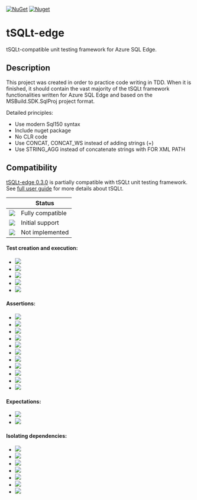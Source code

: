 [![NuGet](https://img.shields.io/nuget/v/tSQLt.Edge)](https://www.nuget.org/packages/tSQLt.Edge)
[![Nuget](https://img.shields.io/nuget/dt/tSQLt.Edge)](https://www.nuget.org/stats/packages/tSQLt.Edge?groupby=Version)

# tSQLt-edge
tSQLt-compatible unit testing framework for Azure SQL Edge.

## Description
This project was created in order to practice code writing in TDD. When it is finished, it should contain the vast majority of the tSQLt framework functionalities written for Azure SQL Edge and based on the MSBuild.SDK.SqlProj project format.

Detailed principles:
- Use modern Sql150 syntax
- Include nuget package
- No CLR code
- Use CONCAT, CONCAT_WS instead of adding strings (+)
- Use STRING_AGG instead of concatenate strings with FOR XML PATH

## Compatibility
[tSQLt-edge 0.3.0](https://www.nuget.org/packages/tSQLt.Edge/0.3.0) is partially compatible with tSQLt unit testing framework. See [full user guide](https://tsqlt.org/full-user-guide/) for more details about tSQLt.

||Status|
|--- |---|
|![](https://img.shields.io/badge/--green)|Fully compatible|
|![](https://img.shields.io/badge/--yellow)|Initial support|
|![](https://img.shields.io/badge/--red)|Not implemented|

#### Test creation and execution:

- ![](https://img.shields.io/badge/NewTestClass--red)
- ![](https://img.shields.io/badge/DropClass--red)
- ![](https://img.shields.io/badge/RunAll--yellow)
- ![](https://img.shields.io/badge/Run--green)
- ![](https://img.shields.io/badge/RenameClass--red)

#### Assertions:

- ![](https://img.shields.io/badge/AssertEmptyTable--red)
- ![](https://img.shields.io/badge/AssertEquals--green)
- ![](https://img.shields.io/badge/AssertEqualsString--green)
- ![](https://img.shields.io/badge/AssertEqualsTable--green)
- ![](https://img.shields.io/badge/AssertEqualsTableSchema--green)
- ![](https://img.shields.io/badge/AssertNotEquals--green)
- ![](https://img.shields.io/badge/AssertObjectDoesNotExist--green)
- ![](https://img.shields.io/badge/AssertObjectExists--green)
- ![](https://img.shields.io/badge/AssertResultSetsHaveSameMetaData--green)
- ![](https://img.shields.io/badge/Fail--green)
- ![](https://img.shields.io/badge/AssertLike--red)

#### Expectations:

- ![](https://img.shields.io/badge/ExpectException--green)
- ![](https://img.shields.io/badge/ExpectNoException--red)

#### Isolating dependencies:

- ![](https://img.shields.io/badge/ApplyConstraint--red)
- ![](https://img.shields.io/badge/FakeFunction--red)
- ![](https://img.shields.io/badge/FakeTable--red)
- ![](https://img.shields.io/badge/RemoveObjectIfExists--red)
- ![](https://img.shields.io/badge/SpyProcedure--green)
- ![](https://img.shields.io/badge/ApplyTrigger--red)
- ![](https://img.shields.io/badge/RemoveObject--red)